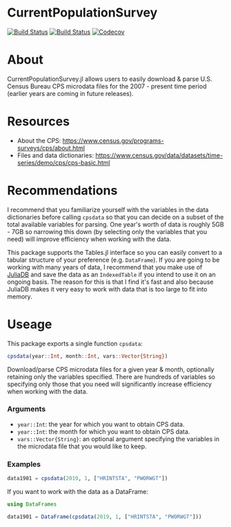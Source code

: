# CurrentPopulationSurvey

[![Build Status](https://travis-ci.com/mthelm85/CurrentPopulationSurvey.jl.svg?branch=master)](https://travis-ci.com/mthelm85/CurrentPopulationSurvey.jl)
[![Build Status](https://ci.appveyor.com/api/projects/status/github/mthelm85/CurrentPopulationSurvey.jl?svg=true)](https://ci.appveyor.com/project/mthelm85/CurrentPopulationSurvey-jl)
[![Codecov](https://codecov.io/gh/mthelm85/CurrentPopulationSurvey.jl/branch/master/graph/badge.svg)](https://codecov.io/gh/mthelm85/CurrentPopulationSurvey.jl)

# About

CurrentPopulationSurvey.jl allows users to easily download & parse U.S. Census Bureau CPS microdata files for the 2007 - present time period (earlier years are coming in future releases).

# Resources

- About the CPS: https://www.census.gov/programs-surveys/cps/about.html
- Files and data dictionaries: https://www.census.gov/data/datasets/time-series/demo/cps/cps-basic.html

# Recommendations

I recommend that you familiarize yourself with the variables in the data dictionaries before calling ```cpsdata``` so that you can decide on a subset of the total available variables for parsing. One year's worth of data is roughly 5GB - 7GB so narrowing this down (by selecting only the variables that you need) will improve efficiency when working with the data.

This package supports the Tables.jl interface so you can easily convert to a tabular structure of your preference (e.g. `DataFrame`). If you are going to be working with many years of data, I recommend that you make use of [JuliaDB](https://juliadb.org/) and save the data as an ```IndexedTable``` if you intend to use it on an ongoing basis. The reason for this is that I find it's fast and also because JuliaDB makes it very easy to work with data that is too large to fit into memory.

# Useage

This package exports a single function ```cpsdata```:

```julia
cpsdata(year::Int, month::Int, vars::Vector{String})
```

Download/parse CPS microdata files for a given year & month, optionally retaining only the variables specified.
There are hundreds of variables so specifying only those that you need will significantly increase
efficiency when working with the data.

### Arguments
- `year::Int`: the year for which you want to obtain CPS data.
- `year::Int`: the month for which you want to obtain CPS data.
- `vars::Vector{String}`: an optional argument specifying the variables in the microdata file that you
would like to keep.

### Examples

```julia
data1901 = cpsdata(2019, 1, ["HRINTSTA", "PWORWGT"])
```

If you want to work with the data as a DataFrame:

```julia
using DataFrames

data1901 = DataFrame(cpsdata(2019, 1, ["HRINTSTA", "PWORWGT"]))
```